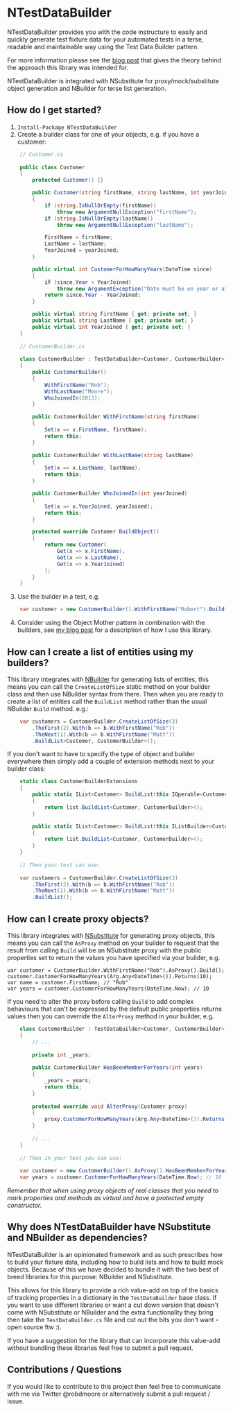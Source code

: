 ﻿NTestDataBuilder
================

NTestDataBuilder provides you with the code instructure to easily and quickly generate test fixture data for your automated tests in a terse, readable and maintainable way using the Test Data Builder pattern.

For more information please see the [blog post](http://robdmoore.id.au/blog/2013/05/26/test-data-generation-the-right-way-object-mother-test-data-builders-nsubstitute-nbuilder/) that gives the theory behind the approach this library was intended for.

NTestDataBuilder is integrated with NSubstitute for proxy/mock/substitute object generation and NBuilder for terse list generation.

How do I get started?
---------------------

1. `Install-Package NTestDataBuilder`
2. Create a builder class for one of your objects, e.g. if you have a customer:
```c#
    // Customer.cs
    
    public class Customer
    {
        protected Customer() {}

        public Customer(string firstName, string lastName, int yearJoined)
        {
            if (string.IsNullOrEmpty(firstName))
                throw new ArgumentNullException("firstName");
            if (string.IsNullOrEmpty(lastName))
                throw new ArgumentNullException("lastName");

            FirstName = firstName;
            LastName = lastName;
            YearJoined = yearJoined;
        }

        public virtual int CustomerForHowManyYears(DateTime since)
        {
            if (since.Year < YearJoined)
                throw new ArgumentException("Date must be on year or after year that customer joined.", "since");
            return since.Year - YearJoined;
        }

        public virtual string FirstName { get; private set; }
        public virtual string LastName { get; private set; }
        public virtual int YearJoined { get; private set; }
    }
    
    // CustomerBuilder.cs
    
    class CustomerBuilder : TestDataBuilder<Customer, CustomerBuilder>
    {
        public CustomerBuilder()
        {
            WithFirstName("Rob");
            WithLastName("Moore");
            WhoJoinedIn(2013);
        }

        public CustomerBuilder WithFirstName(string firstName)
        {
            Set(x => x.FirstName, firstName);
            return this;
        }

        public CustomerBuilder WithLastName(string lastName)
        {
            Set(x => x.LastName, lastName);
            return this;
        }

        public CustomerBuilder WhoJoinedIn(int yearJoined)
        {
            Set(x => x.YearJoined, yearJoined);
            return this;
        }

        protected override Customer BuildObject()
        {
            return new Customer(
                Get(x => x.FirstName),
                Get(x => x.LastName),
                Get(x => x.YearJoined)
            );
        }
    }
```
3. Use the builder in a test, e.g.
```c#
    var customer = new CustomerBuilder().WithFirstName("Robert").Build();
```
4. Consider using the Object Mother pattern in combination with the builders, see [my blog post](http://robdmoore.id.au/blog/2013/05/26/test-data-generation-the-right-way-object-mother-test-data-builders-nsubstitute-nbuilder/) for a description of how I use this library.

How can I create a list of entities using my builders?
------------------------------------------------------

This library integrates with [NBuilder](http://nbuilder.org/) for generating lists of entities, this means you can call the `CreateListOfSize` static method on your builder class and then use NBuilder syntax from there. Then when you are ready to create a list of entities call the `BuildList` method rather than the usual NBuilder `Build` method. e.g.:

```c#
    var customers = CustomerBuilder.CreateListOfSize(3)
        .TheFirst(2).With(b => b.WithFirstName("Rob"))
        .TheNext(1).With(b => b.WithFirstName("Matt"))
        .BuildList<Customer, CustomerBuilder>();
```

If you don't want to have to specify the type of object and builder everywhere then simply add a couple of extension methods next to your builder class:

```c#
    static class CustomerBuilderExtensions
    {
        public static IList<Customer> BuildList(this IOperable<CustomerBuilder> list)
        {
            return list.BuildList<Customer, CustomerBuilder>();
        }

        public static IList<Customer> BuildList(this IListBuilder<CustomerBuilder> list)
        {
            return list.BuildList<Customer, CustomerBuilder>();
        }
    }
    
    // Then your test can use:
    
    var customers = CustomerBuilder.CreateListOfSize(3)
        .TheFirst(2).With(b => b.WithFirstName("Rob"))
        .TheNext(1).With(b => b.WithFirstName("Matt"))
        .BuildList();
```

How can I create proxy objects?
-------------------------------

This library integrates with [NSubstitute](http://nsubstitute.github.io/) for generating proxy objects, this means you can call the `AsProxy` method on your builder to request that the result from calling `Build` will be an NSubstitute proxy with the public properties set to return the values you have specified via your builder, e.g.

    var customer = CustomerBuilder.WithFirstName("Rob").AsProxy().Build();
    customer.CustomerForHowManyYears(Arg.Any<DateTime>()).Returns(10);
    var name = customer.FirstName; // "Rob"
    var years = customer.CustomerForHowManyYears(DateTime.Now); // 10

If you need to alter the proxy before calling `Build` to add complex behaviours that can't be expressed by the default public properties returns values then you can override the `AlterProxy` method in your builder, e.g.

```c#
    class CustomerBuilder : TestDataBuilder<Customer, CustomerBuilder>
    {
        // ...
        
        private int _years;
        
        public CustomerBuilder HasBeenMemberForYears(int years)
        {
            _years = years;
            return this;
        }
        
        protected override void AlterProxy(Customer proxy)
        {
            proxy.CustomerForHowManyYears(Arg.Any<DateTime>()).Returns(_years);
        }
        
        // ...
    }
    
    // Then in your test you can use:
    
    var customer = new CustomerBuilder().AsProxy().HasBeenMemberForYears(10);
    var years = customer.CustomerForHowManyYears(DateTime.Now); // 10
```

*Remember that when using proxy objects of real classes that you need to mark properties and methods as virtual and have a protected empty constructor.*

Why does NTestDataBuilder have NSubstitute and NBuilder as dependencies?
------------------------------------------------------------------------

NTestDataBuilder is an opinionated framework and as such prescribes how to build your fixture data, including how to build lists and how to build mock objects. Because of this we have decided to bundle it with the two best of breed libraries for this purpose: NBuilder and NSubstitute.

This allows for this library to provide a rich value-add on top of the basics of tracking properties in a dictionary in the `TestDataBuilder` base class. If you want to use different libraries or want a cut down version that doesn't come with NSubstitute or NBuilder and the extra functionality they bring then take the `TestDataBuilder.cs` file and cut out the bits you don't want - open source ftw :).

If you have a suggestion for the library that can incorporate this value-add without bundling these libraries feel free to submit a pull request.

Contributions / Questions
-------------------------

If you would like to contribute to this project then feel free to communicate with me via Twitter @robdmoore or alternatively submit a pull request / issue.
